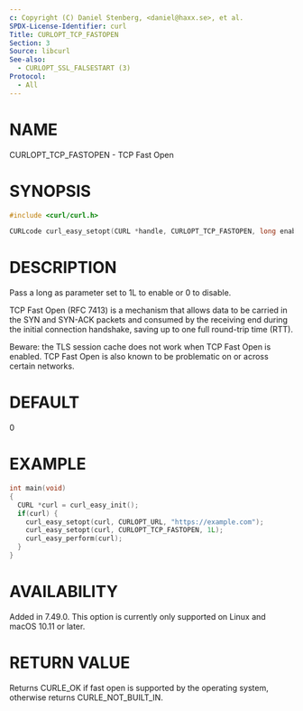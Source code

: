 ```yaml
---
c: Copyright (C) Daniel Stenberg, <daniel@haxx.se>, et al.
SPDX-License-Identifier: curl
Title: CURLOPT_TCP_FASTOPEN
Section: 3
Source: libcurl
See-also:
  - CURLOPT_SSL_FALSESTART (3)
Protocol:
  - All
---
```


# NAME

CURLOPT_TCP_FASTOPEN - TCP Fast Open

# SYNOPSIS

~~~c
#include <curl/curl.h>

CURLcode curl_easy_setopt(CURL *handle, CURLOPT_TCP_FASTOPEN, long enable);
~~~

# DESCRIPTION

Pass a long as parameter set to 1L to enable or 0 to disable.

TCP Fast Open (RFC 7413) is a mechanism that allows data to be carried in the
SYN and SYN-ACK packets and consumed by the receiving end during the initial
connection handshake, saving up to one full round-trip time (RTT).

Beware: the TLS session cache does not work when TCP Fast Open is enabled. TCP
Fast Open is also known to be problematic on or across certain networks.

# DEFAULT

0

# EXAMPLE

~~~c
int main(void)
{
  CURL *curl = curl_easy_init();
  if(curl) {
    curl_easy_setopt(curl, CURLOPT_URL, "https://example.com");
    curl_easy_setopt(curl, CURLOPT_TCP_FASTOPEN, 1L);
    curl_easy_perform(curl);
  }
}
~~~

# AVAILABILITY

Added in 7.49.0. This option is currently only supported on Linux and macOS
10.11 or later.

# RETURN VALUE

Returns CURLE_OK if fast open is supported by the operating system, otherwise
returns CURLE_NOT_BUILT_IN.
